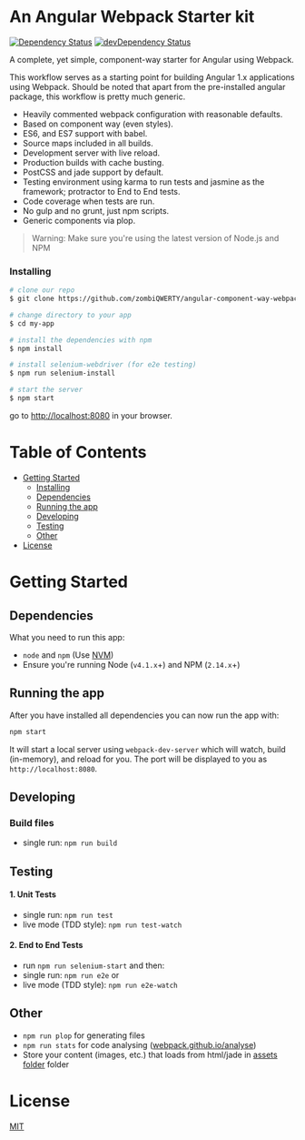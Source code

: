 # An Angular Webpack Starter kit

[![Dependency Status](https://david-dm.org/zombiQWERTY/angular-component-way-webpack-starter-kit/status.svg)](https://david-dm.org/zombiQWERTY/angular-component-way-webpack-starter-kit#info=dependencies) [![devDependency Status](https://david-dm.org/zombiQWERTY/angular-component-way-webpack-starter-kit/dev-status.svg)](https://david-dm.org/zombiQWERTY/angular-component-way-webpack-starter-kit#info=devDependencies)

A complete, yet simple, component-way starter for Angular using Webpack.

This workflow serves as a starting point for building Angular 1.x applications using Webpack. Should be noted that apart from the pre-installed angular package, this workflow is pretty much generic.

* Heavily commented webpack configuration with reasonable defaults.
* Based on component way (even styles).
* ES6, and ES7 support with babel.
* Source maps included in all builds.
* Development server with live reload.
* Production builds with cache busting.
* PostCSS and jade support by default.
* Testing environment using karma to run tests and jasmine as the framework; protractor to End to End tests.
* Code coverage when tests are run.
* No gulp and no grunt, just npm scripts.
* Generic components via plop.

>Warning: Make sure you're using the latest version of Node.js and NPM

### Installing

```bash
# clone our repo
$ git clone https://github.com/zombiQWERTY/angular-component-way-webpack-starter-kit.git my-app

# change directory to your app
$ cd my-app

# install the dependencies with npm
$ npm install

# install selenium-webdriver (for e2e testing)
$ npm run selenium-install

# start the server
$ npm start
```

go to [http://localhost:8080](http://localhost:8080) in your browser.

# Table of Contents

* [Getting Started](#getting-started)
    * [Installing](#installing)
    * [Dependencies](#dependencies)
    * [Running the app](#running-the-app)
    * [Developing](#developing)
    * [Testing](#testing)
    * [Other](#other)
* [License](#license)

# Getting Started

## Dependencies

What you need to run this app:
* `node` and `npm` (Use [NVM](https://github.com/creationix/nvm))
* Ensure you're running Node (`v4.1.x`+) and NPM (`2.14.x`+)

## Running the app

After you have installed all dependencies you can now run the app with:
```bash
npm start
```

It will start a local server using `webpack-dev-server` which will watch, build (in-memory), and reload for you. The port will be displayed to you as `http://localhost:8080`.

## Developing

### Build files

* single run: `npm run build`

## Testing

#### 1. Unit Tests

* single run: `npm run test`
* live mode (TDD style): `npm run test-watch`


#### 2. End to End Tests
* run `npm run selenium-start` and then:
* single run: `npm run e2e` or
* live mode (TDD style): `npm run e2e-watch`

## Other

* `npm run plop` for generating files
* `npm run stats` for code analysing ([webpack.github.io/analyse](https://webpack.github.io/analyse/))
* Store your content (images, etc.) that loads from html/jade in [assets folder](./src/assets/) folder

# License

[MIT](/LICENSE)
